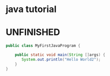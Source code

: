 # java tutorial

# UNFINISHED

```java
public class MyFirstJavaProgram {

    public static void main(String []args) {
       System.out.println("Hello World2");
    }
} 

```